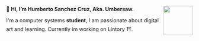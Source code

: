 
 <img align="right" src="https://static.wikia.nocookie.net/undertale/images/2/20/Annoying_Dog.gif/revision/latest?cb=20151211040233&path-prefix=es" alt="" width="80px"      height="80px"> <strong> 👋 Hi, I’m Humberto Sanchez Cruz, Aka. Umbersaw. </strong>

 <p>
  I'm a computer systems <strong>student</strong>, I am passionate about digital art and learning. Currently im working on Lintory ⛩️.
 </p>

<!---
HumbertoSaw/HumbertoSaw is a ✨ special ✨ repository because its `README.md` (this file) appears on your GitHub profile.
You can click the Preview link to take a look at your changes.
--->
